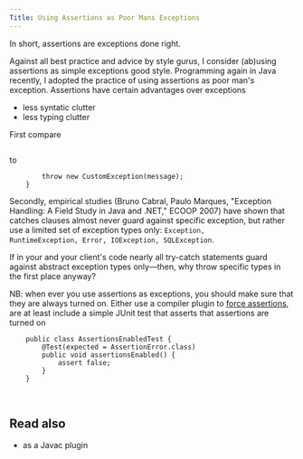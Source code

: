 ```yaml
---
Title: Using Assertions as Poor Mans Exceptions
---
```


In short, assertions are exceptions done right.

Against all best practice and advice by style gurus, I consider (ab)using assertions as simple exceptions good style. Programming again in Java recently, I adopted the practice of using assertions as poor man's exception. Assertions have certain advantages over exceptions


-  less syntatic clutter
-  less typing clutter

First compare

```    assert condition : message;
```

to

```    if (!(condition)) {
        throw new CustomException(message);
    } 
```

Secondly, empirical studies (Bruno Cabral, Paulo Marques, "Exception Handling: A Field Study in Java and .NET," ECOOP 2007) have shown that catches clauses almost never guard against specific exception, but rather use a limited set of exception types only: <code>Exception, RuntimeException, Error, IOException, SQLException</code>. 

If in your and your client's code nearly all try-catch statements guard against abstract exception types only&mdash;then, why throw specific types in the first place anyway?

NB: when ever you use assertions as exceptions, you should make sure that they are always turned on. Either use a compiler plugin to [force assertions](%base_url%/wiki/alumni/adriankuhn/javacompiler/forceassertions), are at least include a simple JUnit test that asserts that assertions are turned on

```    import org.junit.Test;
    public class AssertionsEnabledTest {
        @Test(expected = AssertionError.class)
        public void assertionsEnabled() {
            assert false;
        }
    }
```

&nbsp;

## Read also


-  [](%base_url%/wiki/alumni/adriankuhn/javacompiler/forceassertions) as a Javac plugin
